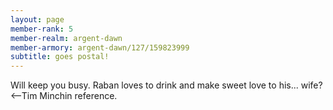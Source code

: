 ```yaml
---
layout: page
member-rank: 5
member-realm: argent-dawn
member-armory: argent-dawn/127/159823999
subtitle: goes postal!
---
```


Will keep you busy.  Raban loves to drink and make sweet love to his... wife? <--Tim Minchin reference.
